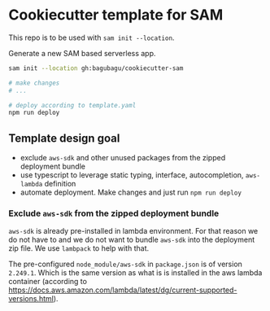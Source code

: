 # Cookiecutter template for SAM

This repo is to be used with `sam init --location`.

Generate a new SAM based serverless app.

``` bash
sam init --location gh:bagubagu/cookiecutter-sam

# make changes
# ...

# deploy according to template.yaml
npm run deploy
```

## Template design goal

- exclude `aws-sdk` and other unused packages from the zipped deployment bundle
- use typescript to leverage static typing, interface, autocompletion, `aws-lambda` definition
- automate deployment. Make changes and just run `npm run deploy` 

### Exclude `aws-sdk` from the zipped deployment bundle

`aws-sdk` is already pre-installed in lambda environment. For that reason we do not have to and we do not want to bundle `aws-sdk` into the deployment zip file. We use `lambpack` to help with that.

The pre-configured `node_module/aws-sdk` in `package.json` is of version `2.249.1`. Which is the same version as what is is installed in the aws lambda container (according to  https://docs.aws.amazon.com/lambda/latest/dg/current-supported-versions.html).
